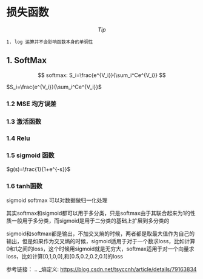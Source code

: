 # 损失函数

$$Tip$$

    1. log 运算并不会影响函数本身的单调性



## 1. SoftMax

$$
    softmax:  S_i=\frac{e^{V_i}}{\sum_i^Ce^{V_i}}
$$



$S_i=\frac{e^{V_i}}{\sum_i^Ce^{V_i}}$

### 1.2 MSE 均方误差


### 1.3 激活函数

### 1.4 Relu

### 1.5 sigmoid 函数

$g(s)=\frac{1}{1+e^{-s}}$

### 1.6 tanh函数

sigmoid softmax 可以对数据做归一化处理

其实softmax和sigmoid都可以用于多分类，只是softmax由于其联合起来为1的性质一般用于多分类，而sigmoid是用于二分类的基础上扩展到多分类的

sigmoid和softmax都是输出，不加交叉熵的时候，两者都是取最大值作为自己的输出，但是如果作为交叉熵的时候，sigmoid适用于对于一个数求loss，比如计算0和1之间的loss，这个时候用sigmoid就是无穷大，softmax适用于对一个向量求loss，比如计算[0,1,0,0],和[0.5,0.2,0.2,0.1]的loss


参考链接：
.. _熵定义: https://blog.csdn.net/tsyccnh/article/details/79163834
